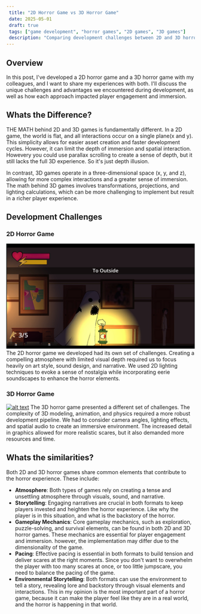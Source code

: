 ```yaml
---
 title: "2D Horror Game vs 3D Horror Game"
 date: 2025-05-01
 draft: true
 tags: ["game development", "horror games", "2D games", "3D games"]
 description: "Comparing development challenges between 2D and 3D horror games."
---
```



## Overview

In this post, I've developed a 2D horror game and a 3D horror game with my colleagues, and I want to share my experiences with both. I'll discuss the unique challenges and advantages we encountered during development, as well as how each approach impacted player engagement and immersion.

## Whats the Difference?

THE MATH behind 2D and 3D games is fundamentally different. In a 2D game, the world is flat, and all interactions occur on a single plane(x and y). This simplicity allows for easier asset creation and faster development cycles. However, it can limit the depth of immersion and spatial interaction. Howevery you could use parallax scrolling to create a sense of depth, but it still lacks the full 3D experience. So it's just depth illusion.

In contrast, 3D games operate in a three-dimensional space (x, y, and z), allowing for more complex interactions and a greater sense of immersion. The math behind 3D games involves transformations, projections, and lighting calculations, which can be more challenging to implement but result in a richer player experience.

## Development Challenges

### 2D Horror Game

![2D horror game](image.png)
The 2D horror game we developed had its own set of challenges. Creating a compelling atmosphere with limited visual depth required us to focus heavily on art style, sound design, and narrative. We used 2D lighting techniques to evoke a sense of nostalgia while incorporating eerie soundscapes to enhance the horror elements.

### 3D Horror Game

[![alt text](ebgif.gif)](https://shared.akamai.steamstatic.com/store_item_assets/steam/apps/3334600/extras/walk1Steam.gif?t=1745612123)
The 3D horror game presented a different set of challenges. The complexity of 3D modeling, animation, and physics required a more robust development pipeline. We had to consider camera angles, lighting effects, and spatial audio to create an immersive environment. The increased detail in graphics allowed for more realistic scares, but it also demanded more resources and time.

## Whats the similarities?

Both 2D and 3D horror games share common elements that contribute to the horror experience. These include:

- **Atmosphere**: Both types of games rely on creating a tense and unsettling atmosphere through visuals, sound, and narrative.
- **Storytelling**: Engaging narratives are crucial in both formats to keep players invested and heighten the horror experience. Like why the player is in this situation, and what is the backstory of the horror.
- **Gameplay Mechanics**: Core gameplay mechanics, such as exploration, puzzle-solving, and survival elements, can be found in both 2D and 3D horror games. These mechanics are essential for player engagement and immersion. however, the implementation may differ due to the dimensionality of the game.
- **Pacing**: Effective pacing is essential in both formats to build tension and deliver scares at the right moments. Since you don't want to overwhelm the player with too many scares at once, or too little jumpscare, you need to balance the pacing of the game.
- **Environmental Storytelling**: Both formats can use the environment to tell a story, revealing lore and backstory through visual elements and interactions. This in my opinion is the most important part of a horror game, because it can make the player feel like they are in a real world, and the horror is happening in that world.
